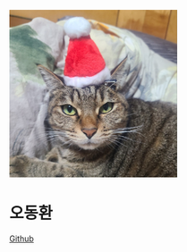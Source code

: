 <img width="300px" height="300px" src="../img/oh.jpg"></img>

# 오동환

[Github](https://github.com/iamodh)

##
